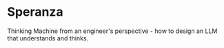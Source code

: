 # Speranza
Thinking Machine from an engineer's perspective - how to design an LLM that understands and thinks.
